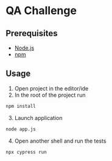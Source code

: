 # QA Challenge


## Prerequisites
- [Node.js](https://nodejs.org)
- [npm](https://www.npmjs.com/get-npm)

## Usage

1. Open project in the editor/ide
2. In the root of the project run
```bash
npm install
```
3. Launch application
```bash
node app.js
```
4. Open another shell and run the tests
```
npx cypress run
```
